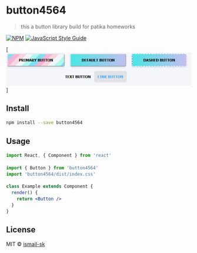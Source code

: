 # button4564

> this a button library build for patika homeworks

[![NPM](https://img.shields.io/npm/v/button4564.svg)](https://www.npmjs.com/package/button4564) [![JavaScript Style Guide](https://img.shields.io/badge/code_style-standard-brightgreen.svg)](https://standardjs.com)

[![Example pic](./example.png)]
## Install

```bash
npm install --save button4564
```

## Usage

```jsx
import React, { Component } from 'react'

import { Button } from 'button4564'
import 'button4564/dist/index.css'

class Example extends Component {
  render() {
    return <Button />
  }
}
```

## License

MIT © [ismail-sk](https://github.com/ismail-sk)
